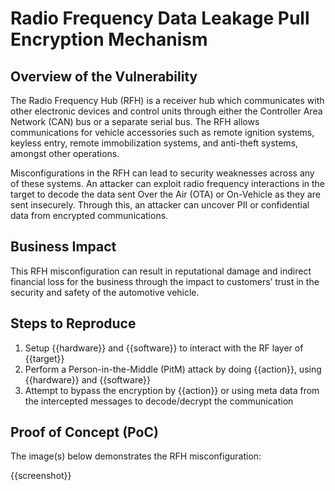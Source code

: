 # Radio Frequency Data Leakage Pull Encryption Mechanism

## Overview of the Vulnerability

The Radio Frequency Hub (RFH) is a receiver hub which communicates with other electronic devices and control units through either the Controller Area Network (CAN) bus or a separate serial bus. The RFH allows communications for vehicle accessories such as remote ignition systems, keyless entry, remote immobilization systems, and anti-theft systems, amongst other operations.

Misconfigurations in the RFH can lead to security weaknesses across any of these systems. An attacker can exploit radio frequency interactions in the target to decode the data sent Over the Air (OTA) or On-Vehicle as they are sent insecurely. Through this, an attacker can uncover PII or confidential data from encrypted communications.

## Business Impact

This RFH misconfiguration can result in reputational damage and indirect financial loss for the business through the impact to customers’ trust in the security and safety of the automotive vehicle.

## Steps to Reproduce

1. Setup {{hardware}} and {{software}} to interact with the RF layer of {{target}}
1. Perform a Person-in-the-Middle (PitM) attack by doing {{action}}, using {{hardware}} and {{software}}
1. Attempt to bypass the encryption by {{action}} or using meta data from the intercepted messages to decode/decrypt the communication

## Proof of Concept (PoC)

The image(s) below demonstrates the RFH misconfiguration:

{{screenshot}}

